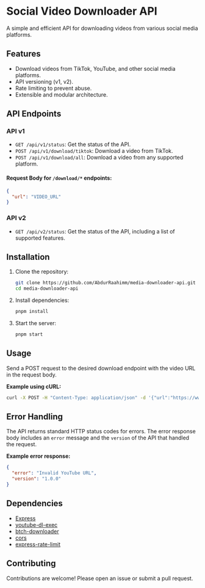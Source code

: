 # Social Video Downloader API

A simple and efficient API for downloading videos from various social media platforms.

## Features

- Download videos from TikTok, YouTube, and other social media platforms.
- API versioning (v1, v2).
- Rate limiting to prevent abuse.
- Extensible and modular architecture.

## API Endpoints

### API v1

- `GET /api/v1/status`: Get the status of the API.
- `POST /api/v1/download/tiktok`: Download a video from TikTok.
- `POST /api/v1/download/all`: Download a video from any supported platform.

#### Request Body for `/download/*` endpoints:

```json
{
  "url": "VIDEO_URL"
}
```

### API v2

- `GET /api/v2/status`: Get the status of the API, including a list of supported features.

## Installation

1. Clone the repository:
   ```bash
   git clone https://github.com/AbdurRaahimm/media-downloader-api.git 
   cd media-downloader-api
   ```
2. Install dependencies:
   ```bash
   pnpm install
   ```
3. Start the server:
   ```bash
   pnpm start
   ```

## Usage

Send a POST request to the desired download endpoint with the video URL in the request body.

**Example using cURL:**

```bash
curl -X POST -H "Content-Type: application/json" -d '{"url":"https://www.tiktok.com/@marufulmahim173/video/7514204968941882642?is_from_webapp=1&sender_device=pc"}' http://localhost:3000/api/v1/download/tiktok

```

## Error Handling

The API returns standard HTTP status codes for errors. The error response body includes an `error` message and the `version` of the API that handled the request.

**Example error response:**

```json
{
  "error": "Invalid YouTube URL",
  "version": "1.0.0"
}
```

## Dependencies

- [Express](https://expressjs.com/)
- [youtube-dl-exec](https://github.com/dytl/youtube-dl-exec)
- [btch-downloader](https://www.npmjs.com/package/btch-downloader)
- [cors](https://www.npmjs.com/package/cors)
- [express-rate-limit](https://www.npmjs.com/package/express-rate-limit)

## Contributing

Contributions are welcome! Please open an issue or submit a pull request.
